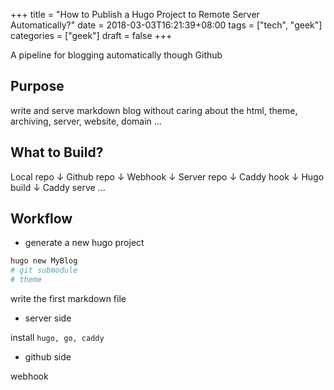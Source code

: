 +++
title = "How to Publish a Hugo Project to Remote Server Automatically?"
date = 2018-03-03T16:21:39+08:00
tags = ["tech", "geek"]
categories = ["geek"]
draft = false
+++

A pipeline for blogging automatically though Github

## Purpose

write and serve markdown blog without caring about the html, theme, archiving, server, website, domain ...

<!--more-->

## What to Build?

Local repo
  ↓
Github repo
  ↓
Webhook 
  ↓
Server repo 
  ↓
Caddy hook
  ↓
Hugo build
  ↓
Caddy serve
...

## Workflow

- generate a new hugo project

```bash
hugo new MyBlog
# git submodule
# theme
```

write the first markdown file

- server side

install `hugo, go, caddy`


- github side

webhook


